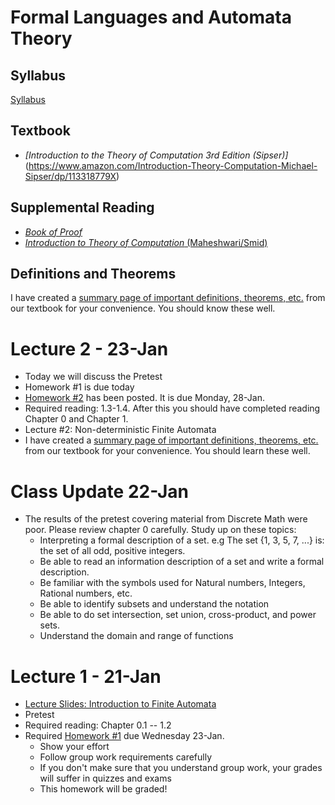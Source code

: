# Formal Languages and Automata Theory

## Syllabus
[Syllabus](syllabus.md)

## Textbook

* *[Introduction to the Theory of Computation *3rd Edition* (Sipser)]*(https://www.amazon.com/Introduction-Theory-Computation-Michael-Sipser/dp/113318779X)

## Supplemental Reading

* [*Book of Proof*](https://www.people.vcu.edu/~rhammack/BookOfProof/BookOfProof.pdf)
* [*Introduction to Theory of Computation* (Maheshwari/Smid)](http://cglab.ca/~michiel/TheoryOfComputation/TheoryOfComputation.pdf)

## Definitions and Theorems

I have created a [summary page of important definitions, theorems, etc.](definitions_and_theorems.md) from our textbook for your convenience.  You should know these well.

# Lecture 2 - 23-Jan

* Today we will discuss the Pretest
* Homework #1 is due today
* [Homework #2](homework/homework2.md) has been posted.  It is due Monday, 28-Jan.
* Required reading: 1.3-1.4.  After this you should have completed reading Chapter 0 and Chapter 1.
* Lecture #2: Non-deterministic Finite Automata
* I have created a [summary page of important definitions, theorems, etc.](definitions_and_theorems.md) from our textbook for your convenience.  You should learn these well.

# Class Update 22-Jan

* The results of the pretest covering material from Discrete Math were poor.  Please review chapter 0 carefully.  Study up on these topics:
  * Interpreting a formal description of a set. e.g The set {1, 3, 5, 7, ...} is: the set of all odd, positive integers.
  * Be able to read an information description of a set and write a formal description.
  * Be familiar with the symbols used for Natural numbers, Integers, Rational numbers, etc.
  * Be able to identify subsets and understand the notation
  * Be able to do set intersection, set union, cross-product, and power sets.
  * Understand the domain and range of functions

# Lecture 1 - 21-Jan

* [Lecture Slides: Introduction to Finite Automata](lectures/Lecture1.pdf)
* Pretest
* Required reading: Chapter 0.1 -- 1.2
* Required [Homework #1](homework/homework1.md) due Wednesday 23-Jan.
  * Show your effort
  * Follow group work requirements carefully
  * If you don't make sure that you understand group work, your grades will suffer in quizzes and exams
  * This homework will be graded!
